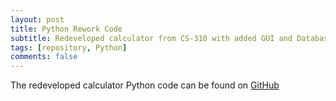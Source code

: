 ```yaml
---
layout: post
title: Python Rework Code
subtitle: Redeveloped calculator from CS-310 with added GUI and Database.
tags: [repository, Python]
comments: false
---
```


The redeveloped calculator Python code can be found on [GitHub](https://github.com/cpulst/PythonCalculator)